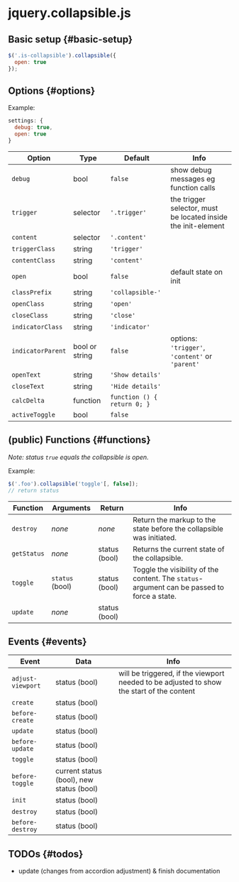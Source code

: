 # jquery.collapsible.js

## Basic setup {#basic-setup}
```` javascript
$('.is-collapsible').collapsible({
  open: true
});
````


## Options {#options}
Example:
```` javascript
settings: {
  debug: true,
  open: true
}
````

| Option | Type | Default | Info |
|--------|------|---------|------|
| `debug` | bool | `false` | show debug messages eg function calls |
| `trigger` | selector | `'.trigger'` | the trigger selector, must be located inside the init-element |
| `content` | selector | `'.content'` | |
| `triggerClass` | string | `'trigger'` | |
| `contentClass` | string | `'content'` | |
| `open` | bool | `false` | default state on init |
| `classPrefix` | string | `'collapsible-'` | |
| `openClass` | string | `'open'` | |
| `closeClass` | string | `'close'` | |
| `indicatorClass` | string | `'indicator'` | |
| `indicatorParent` | bool or string | `false` | options: `'trigger'`, `'content'` or `'parent'` |
| `openText` | string | `'Show details'` | |
| `closeText` | string | `'Hide details'` | |
| `calcDelta` | function | `function () { return 0; }` | |
| `activeToggle` | bool | `false` | |



## (public) Functions {#functions}
_Note: status `true` equals the collapsible is open._

Example:
```` javascript
$('.foo').collapsible('toggle'[, false]);
// return status
````

| Function | Arguments | Return | Info |
|----------|-----------|--------|------|
| `destroy` | _none_ | _none_ | Return the markup to the state before the collapsible was initiated. |
| `getStatus` | _none_ | status (bool) | Returns the current state of the collapsible. |
| `toggle` | `status` (bool) | status (bool) | Toggle the visibility of the content. The `status`-argument can be passed to force a state. |
| `update` | _none_ | status (bool) | 



## Events {#events}

| Event | Data | Info |
|-------|------|------|
| `adjust-viewport` | status (bool) | will be triggered, if the viewport needed to be adjusted to show the start of the content |
| `create` | status (bool) |  |
| `before-create` | status (bool) |  |
| `update` | status (bool) |  |
| `before-update` | status (bool) |  |
| `toggle` | status (bool) |  |
| `before-toggle` | current status (bool), new status (bool) |  |
| `init` | status (bool) |  |
| `destroy` | status (bool) |  |
| `before-destroy` | status (bool) |  |


## TODOs {#todos}
- update (changes from accordion adjustment) & finish documentation
